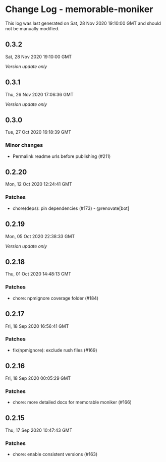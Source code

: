 # Change Log - memorable-moniker

This log was last generated on Sat, 28 Nov 2020 19:10:00 GMT and should not be manually modified.

## 0.3.2
Sat, 28 Nov 2020 19:10:00 GMT

_Version update only_

## 0.3.1
Thu, 26 Nov 2020 17:06:36 GMT

_Version update only_

## 0.3.0
Tue, 27 Oct 2020 16:18:39 GMT

### Minor changes

- Permalink readme urls before publishing (#211)

## 0.2.20
Mon, 12 Oct 2020 12:24:41 GMT

### Patches

- chore(deps): pin dependencies (#173) - @renovate[bot]

## 0.2.19
Mon, 05 Oct 2020 22:38:33 GMT

_Version update only_

## 0.2.18
Thu, 01 Oct 2020 14:48:13 GMT

### Patches

- chore: npmignore coverage folder (#184)

## 0.2.17
Fri, 18 Sep 2020 16:56:41 GMT

### Patches

- fix(npmignore): exclude rush files (#169)

## 0.2.16
Fri, 18 Sep 2020 00:05:29 GMT

### Patches

- chore: more detailed docs for memorable moniker (#166)

## 0.2.15
Thu, 17 Sep 2020 10:47:43 GMT

### Patches

- chore: enable consistent versions (#163)

